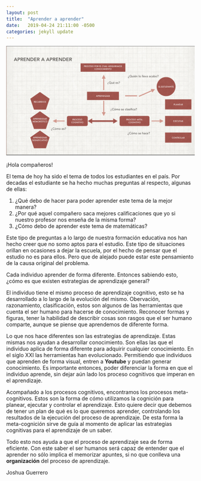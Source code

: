 ```yaml
---
layout: post
title:  "Aprender a aprender"
date:   2019-04-24 21:11:00 -0500
categories: jekyll update
---
```


![](https://raw.githubusercontent.com/CICJoshua/poperagnarok/master/Images/unity%201/mapa_mental.png)

¡Hola compañeros!

El tema de hoy ha sido el tema de todos los estudiantes en el país. Por decadas
el estudiante se ha hecho muchas preguntas al respecto, algunas de ellas:

1. ¿Qué debo de hacer para poder aprender este tema de la mejor manera?
2. ¿Por qué aquel compañero saca mejores calificaciones que yo si nuestro
profesor nos enseña de la misma forma?
3. ¿Cómo debo de aprender este tema de matemáticas?

Este tipo de preguntas a lo largo de nuestra formación educativa nos han
hecho creer que no somo aptos para el estudio. Este tipo de situaciones
orillan en ocasiones a dejar la escuela, por el hecho de pensar que el estudio
no es para ellos. Pero que de alejado puede estar este pensamiento de la causa
original del problema.

Cada individuo aprender de forma diferente. Entonces sabiendo esto, ¿cómo es que
existen estrategias de aprendizaje general?

El individuo tiene el mismo proceso de aprendizaje cognitivo, esto se ha desarrollado
a lo largo de la evolución del mismo. Obervación, razonamiento, clasificación,
estos son algunos de las herramientas que cuenta el ser humano para hacerse de
conocimiento. Reconocer formas y figuras, tener la habilidad de describir cosas
son rasgos que el ser humano comparte, aunque se piense que aprendemos de diferente forma.

Lo que nos hace diferentes son las estrategias de aprendizaje. Estas mismas nos ayudan
a desarrollar conocimiento. Son ellas las que el individuo aplica de forma diferente
para adquirir cualquier conocimiento. En el siglo XXI las herramientas han evolucionado.
Permitiendo que individuos que aprenden de forma visual, entren a __Youtube__ y puedan
generar conocimiento. Es importante entonces, poder diferenciar la forma en que el individuo
aprende, sin dejar aún lado los proceso cognitivos que imperan en el aprendizaje.

Acompañado a los procesos cognitivos, encontramos los procesos meta-cognitivos. Estos
son la forma de cómo utilizamos la cognición para planear, ejecutar y controlar el aprendizaje.
Esto quiere decir que debemos de tener un plan de qué es lo que queremos aprender, controlando
los resultados de la ejecución del proceso de aprendizaje. De esta forma la meta-cognición
sirve de guía al momento de aplicar las estrategias cognitivas para el aprendizaje de un saber.

Todo esto nos ayuda a que el proceso de aprendizaje sea de forma eficiente. Con este saber
el ser humanos será capaz de entender que el aprender no sólo implica el memorizar apuntes,
si no que conlleva una __organización__ del proceso de aprendizaje.

Joshua Guerrero
